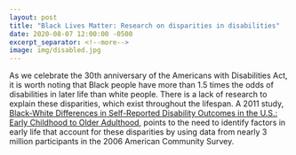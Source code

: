 ```yaml
---
layout: post
title: "Black Lives Matter: Research on disparities in disabilities"
date: 2020-08-07 12:00:00 -0500
excerpt_separator: <!--more-->
image: img/disabled.jpg
---
```


As we celebrate the 30th anniversary of the Americans with Disabilities Act, it is worth noting that Black people have more than 1.5 times the odds of <!--more--> disabilities in later life than white people. There is a lack of research to explain these disparities, which exist throughout the lifespan. A 2011 study, [Black-White Differences in Self-Reported Disability Outcomes in the U.S.: Early Childhood to Older Adulthood][disparity-study], points to the need to identify factors in early life that account for these disparities by using data from nearly 3 million participants in the 2006 American Community Survey.

[disparity-study]: https://nam01.safelinks.protection.outlook.com/?url=https%3A%2F%2Fwww.ncbi.nlm.nih.gov%2Fpmc%2Farticles%2FPMC3185319%2F&data=01%7C01%7CKKBeck%40stanfordhealthcare.org%7Cc1eca39880f64d6d9d6008d83a60d4d4%7C9866b506dc9d48ddb7203a50db77a1cc%7C0&sdata=9WqNDfHSrzGc%2FAa06M2rMnw42bsi%2FZ6N1aZzU4iS1WY%3D&reserved=0
